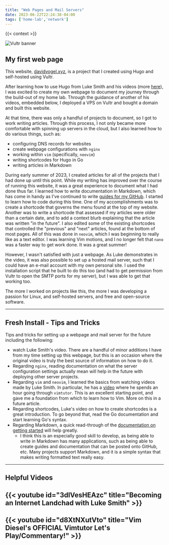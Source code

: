 ```yaml
---
title: "Web Pages and Mail Servers"
date: 2023-06-22T22:24:38-04:00
tags: ['home-lab','network']
---
```


{{< context >}}

![Vultr banner](/images/vultr-banner.png)

## My first web page

This website, [davidvogel.xyz](https://davidvogel.xyz), is a project that I created using Hugo and self-hosted using Vultr.

After learning how to use Hugo from Luke Smith and his videos (more [here](/home-lab/services/hugo)), I was excited to create my own webpage to document my journey through the build-out of my home lab. Through the guidance of another of his videos, embedded below, I deployed a VPS on Vultr and bought a domain and built this website.

At that time, there was only a handful of projects to document, so I got to work writing articles. Through this process, I not only became more comfortable with spinning up servers in the cloud, but I also learned how to do various things, such as:

- configuring DNS records for websites
- create webpage configurations with `nginx`
- working within `vim` (specifically, `neovim`)
- writing shortcodes for Hugo in Go
- writing articles in Markdown

During early summer of 2023, I created articles for all of the projects that I had done up until this point. While my writing has improved over the course of running this website, it was a great experience to document what I had done thus far. I learned how to write documentation in Markdown, which has come in handy as I've continued to write [guides for my GitHub](https://github.com/davidvogelxyz/library). I started to learn how to code during this time. One of my accomplishments was to create a shortcode that governs the menu found at the top of my website. Another was to write a shortcode that assessed if my articles were older than a certain date, and to add a context blurb explaining that the article was written "in the future". I also edited some of the existing shortcodes that controlled the "previous" and "next" articles, found at the bottom of most pages. All of this was done in `neovim`, which I was beginning to really like as a text editor. I was learning Vim motions, and I no longer felt that `nano` was a faster way to get work done. It was a great summer!

However, I wasn't satisfied with just a webpage. As Luke demonstrates in the video, it was also possible to set up a hosted mail server, such that I could have an e-mail account with my own personal site. I used the installation script that he built to do this too (and had to get permission from Vultr to open the SMTP ports for my server), but I was able to get that working too.

The more I worked on projects like this, the more I was developing a passion for Linux, and self-hosted servers, and free and open-source software.

---

## Fresh Install - Tips and Tricks

Tips and tricks for setting up a webpage and mail server for the future including the following:

- watch Luke Smith's video. There are a handful of minor additions I have from my time setting up this webpage, but this is an occasion where the original video is truly the best source of information on how to do it.
- Regarding `nginx`, reading documentation on what the server configuration settings actually mean will help in the future with deploying other server projects.
- Regarding `vim` and `neovim`, I learned the basics from watching videos made by Luke Smith. In particular, he has a [video](https://www.youtube.com/watch?v=d8XtNXutVto) where he spends an hour going through `vimtutor`. This is an excellent starting point, and gave me a foundation from which to learn how to Vim. More on this in a future article.
- Regarding shortcodes, Luke's video on how to create shortcodes is a great introduction. To go beyond that, read the Go documentation and start learning Go's syntax.
- Regarding Markdown, a quick read-through of the [documentation on getting started](https://www.markdownguide.org/getting-started/) will help greatly.
    - I think this is an especially good skill to develop, as being able to write in Markdown has many applications, such as being able to create guides and documentation that can be posted onto GitHub, etc. Many projects support Markdown, and it is a simple syntax that makes writing formatted text really easy.

---

## Helpful Videos

## {{< youtube id="3dIVesHEAzc" title="Becoming an Internet Landchad with Luke Smith" >}}

## {{< youtube id="d8XtNXutVto" title="Vim Diesel's OFFICIAL Vimtutor Let's Play/Commentary!" >}}
